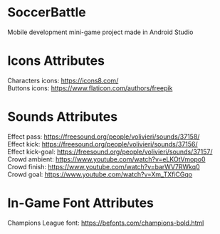 # SoccerBattle
Mobile development mini-game project made in Android Studio

# Icons Attributes
Characters icons: https://icons8.com/<br/>
Buttons icons: https://www.flaticon.com/authors/freepik

# Sounds Attributes
Effect pass: https://freesound.org/people/volivieri/sounds/37158/<br/>
Effect kick: https://freesound.org/people/volivieri/sounds/37156/<br/>
Effect kick-goal: https://freesound.org/people/volivieri/sounds/37157/<br/>
Crowd ambient: https://www.youtube.com/watch?v=eLKOtVmopo0<br/>
Crowd finish: https://www.youtube.com/watch?v=barWV7RWkq0<br/>
Crowd goal: https://www.youtube.com/watch?v=Xm_TXfiCGqo<br/>

# In-Game Font Attributes
Champions League font: https://befonts.com/champions-bold.html<br/>
